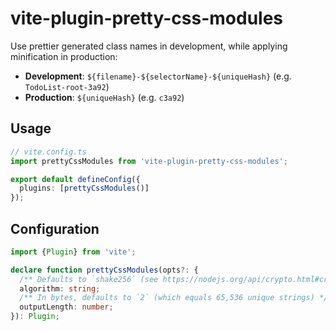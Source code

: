 # vite-plugin-pretty-css-modules

Use prettier generated class names in development, while applying minification in production:

- **Development**: `${filename}-${selectorName}-${uniqueHash}` (e.g. `TodoList-root-3a92`)
- **Production**: `${uniqueHash}` (e.g. `c3a92`)

## Usage

```ts
// vite.config.ts
import prettyCssModules from 'vite-plugin-pretty-css-modules';

export default defineConfig({
  plugins: [prettyCssModules()]
});
```

## Configuration

```ts
import {Plugin} from 'vite';

declare function prettyCssModules(opts?: {
  /** Defaults to `shake256` (see https://nodejs.org/api/crypto.html#cryptocreatehashalgorithm-options) */
  algorithm: string;
  /** In bytes, defaults to `2` (which equals 65,536 unique strings) */
  outputLength: number;
}): Plugin;
```
